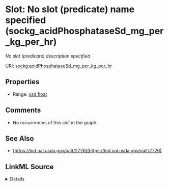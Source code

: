 

# Slot: No slot (predicate) name specified (sockg_acidPhosphataseSd_mg_per_kg_per_hr)


_No slot (predicate) description specified_







URI: [sockg:acidPhosphataseSd_mg_per_kg_per_hr](https://idir.uta.edu/sockg-ontology/docs/acidPhosphataseSd_mg_per_kg_per_hr)



<!-- no inheritance hierarchy -->








## Properties

* Range: [xsd:float](http://www.w3.org/2001/XMLSchema#float)





## Comments

* No occurrences of this slot in the graph.

## See Also

* [https://lod.nal.usda.gov/nalt/2726](https://lod.nal.usda.gov/nalt/2726)



## LinkML Source

<details>

```yaml
name: sockg_acidPhosphataseSd_mg_per_kg_per_hr
description: No slot (predicate) description specified
title: No slot (predicate) name specified
comments:
- No occurrences of this slot in the graph.
from_schema: soc-kg
see_also:
- https://lod.nal.usda.gov/nalt/2726
rank: 1000
domain: sockg_SoilBiologicalSample
slot_uri: sockg:acidPhosphataseSd_mg_per_kg_per_hr
alias: sockg_acidPhosphataseSd_mg_per_kg_per_hr
range: float

```
</details>